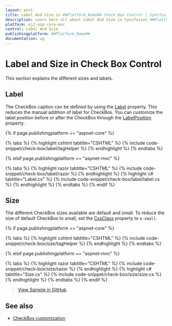 ```yaml
---
layout: post
title: Label And Size in ##Platform_Name## Check Box Control | Syncfusion
description: Learn here all about Label And Size in Syncfusion ##Platform_Name## Check Box control of Syncfusion Essential JS 2 and more.
platform: ej2-asp-core-mvc
control: Label And Size
publishingplatform: ##Platform_Name##
documentation: ug
---
```



# Label and Size in Check Box Control

This section explains the different sizes and labels.

## Label

The CheckBox caption can be defined by using the [Label](https://help.syncfusion.com/cr/aspnetcore-js2/Syncfusion.EJ2.Buttons.CheckBox.html#Syncfusion_EJ2_Buttons_CheckBox_Label) property. This reduces the manual addition of label for CheckBox. You can customize the label position before or after the CheckBox through the [LabelPosition](https://help.syncfusion.com/cr/aspnetcore-js2/Syncfusion.EJ2.Buttons.CheckBox.html#Syncfusion_EJ2_Buttons_CheckBox_LabelPosition) property.

{% if page.publishingplatform == "aspnet-core" %}

{% tabs %}
{% highlight cshtml tabtitle="CSHTML" %}
{% include code-snippet/check-box/label/tagHelper %}
{% endhighlight %}
{% endtabs %}

{% elsif page.publishingplatform == "aspnet-mvc" %}

{% tabs %}
{% highlight razor tabtitle="CSHTML" %}
{% include code-snippet/check-box/label/razor %}
{% endhighlight %}
{% highlight c# tabtitle="Label.cs" %}
{% include code-snippet/check-box/label/label.cs %}
{% endhighlight %}
{% endtabs %}
{% endif %}



## Size

The different CheckBox sizes available are default and small. To reduce the size of default CheckBox to small, set the [CssClass](https://help.syncfusion.com/cr/aspnetcore-js2/Syncfusion.EJ2.Buttons.CheckBox.html#Syncfusion_EJ2_Buttons_CheckBox_CssClass) property to `e-small`.

{% if page.publishingplatform == "aspnet-core" %}

{% tabs %}
{% highlight cshtml tabtitle="CSHTML" %}
{% include code-snippet/check-box/size/tagHelper %}
{% endhighlight %}
{% endtabs %}

{% elsif page.publishingplatform == "aspnet-mvc" %}

{% tabs %}
{% highlight razor tabtitle="CSHTML" %}
{% include code-snippet/check-box/size/razor %}
{% endhighlight %}
{% highlight c# tabtitle="Size.cs" %}
{% include code-snippet/check-box/size/size.cs %}
{% endhighlight %}
{% endtabs %}
{% endif %}

> [View Sample in GitHub](https://github.com/SyncfusionExamples/ASP-NET-Core-UG-Examples/tree/main/CheckBox/CheckBoxUGSample).

## See also

* [CheckBox customization](./how-to/customized-checkbox)